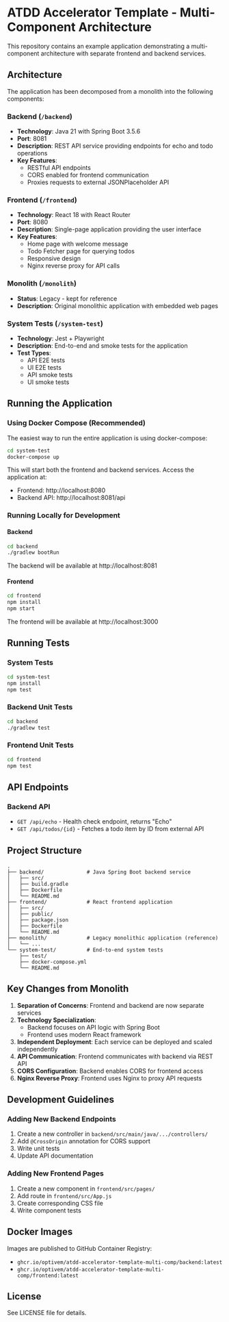 # ATDD Accelerator Template - Multi-Component Architecture

This repository contains an example application demonstrating a multi-component architecture with separate frontend and backend services.

## Architecture

The application has been decomposed from a monolith into the following components:

### Backend (`/backend`)
- **Technology**: Java 21 with Spring Boot 3.5.6
- **Port**: 8081
- **Description**: REST API service providing endpoints for echo and todo operations
- **Key Features**:
  - RESTful API endpoints
  - CORS enabled for frontend communication
  - Proxies requests to external JSONPlaceholder API

### Frontend (`/frontend`)
- **Technology**: React 18 with React Router
- **Port**: 8080
- **Description**: Single-page application providing the user interface
- **Key Features**:
  - Home page with welcome message
  - Todo Fetcher page for querying todos
  - Responsive design
  - Nginx reverse proxy for API calls

### Monolith (`/monolith`)
- **Status**: Legacy - kept for reference
- **Description**: Original monolithic application with embedded web pages

### System Tests (`/system-test`)
- **Technology**: Jest + Playwright
- **Description**: End-to-end and smoke tests for the application
- **Test Types**:
  - API E2E tests
  - UI E2E tests
  - API smoke tests
  - UI smoke tests

## Running the Application

### Using Docker Compose (Recommended)

The easiest way to run the entire application is using docker-compose:

```bash
cd system-test
docker-compose up
```

This will start both the frontend and backend services. Access the application at:
- Frontend: http://localhost:8080
- Backend API: http://localhost:8081/api

### Running Locally for Development

#### Backend

```bash
cd backend
./gradlew bootRun
```

The backend will be available at http://localhost:8081

#### Frontend

```bash
cd frontend
npm install
npm start
```

The frontend will be available at http://localhost:3000

## Running Tests

### System Tests

```bash
cd system-test
npm install
npm test
```

### Backend Unit Tests

```bash
cd backend
./gradlew test
```

### Frontend Unit Tests

```bash
cd frontend
npm test
```

## API Endpoints

### Backend API

- `GET /api/echo` - Health check endpoint, returns "Echo"
- `GET /api/todos/{id}` - Fetches a todo item by ID from external API

## Project Structure

```
.
├── backend/              # Java Spring Boot backend service
│   ├── src/
│   ├── build.gradle
│   ├── Dockerfile
│   └── README.md
├── frontend/             # React frontend application
│   ├── src/
│   ├── public/
│   ├── package.json
│   ├── Dockerfile
│   └── README.md
├── monolith/             # Legacy monolithic application (reference)
│   └── ...
└── system-test/          # End-to-end system tests
    ├── test/
    ├── docker-compose.yml
    └── README.md
```

## Key Changes from Monolith

1. **Separation of Concerns**: Frontend and backend are now separate services
2. **Technology Specialization**: 
   - Backend focuses on API logic with Spring Boot
   - Frontend uses modern React framework
3. **Independent Deployment**: Each service can be deployed and scaled independently
4. **API Communication**: Frontend communicates with backend via REST API
5. **CORS Configuration**: Backend enables CORS for frontend access
6. **Nginx Reverse Proxy**: Frontend uses Nginx to proxy API requests

## Development Guidelines

### Adding New Backend Endpoints

1. Create a new controller in `backend/src/main/java/.../controllers/`
2. Add `@CrossOrigin` annotation for CORS support
3. Write unit tests
4. Update API documentation

### Adding New Frontend Pages

1. Create a new component in `frontend/src/pages/`
2. Add route in `frontend/src/App.js`
3. Create corresponding CSS file
4. Write component tests

## Docker Images

Images are published to GitHub Container Registry:
- `ghcr.io/optivem/atdd-accelerator-template-multi-comp/backend:latest`
- `ghcr.io/optivem/atdd-accelerator-template-multi-comp/frontend:latest`

## License

See LICENSE file for details.